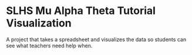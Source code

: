 # SLHS Mu Alpha Theta Tutorial Visualization
A project that takes a spreadsheet and visualizes the data so students can see what teachers need help when.
